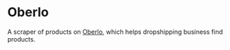 # Oberlo
A scraper of products on [Oberlo](https://www.oberlo.com/), which helps dropshipping business find products.

